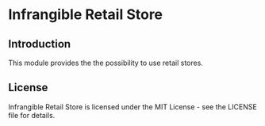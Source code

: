 # Infrangible Retail Store

## Introduction

This module provides the the possibility to use retail stores.

## License

Infrangible Retail Store is licensed under the MIT License - see the LICENSE file for details.

